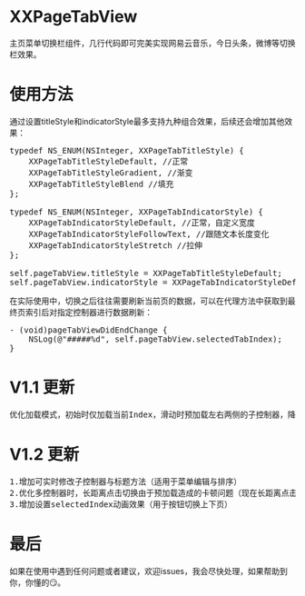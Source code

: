 # XXPageTabView
主页菜单切换栏组件，几行代码即可完美实现网易云音乐，今日头条，微博等切换栏效果。


# 使用方法
通过设置titleStyle和indicatorStyle最多支持九种组合效果，后续还会增加其他效果：
<pre>typedef NS_ENUM(NSInteger, XXPageTabTitleStyle) {
    XXPageTabTitleStyleDefault, //正常
    XXPageTabTitleStyleGradient, //渐变
    XXPageTabTitleStyleBlend //填充
};

typedef NS_ENUM(NSInteger, XXPageTabIndicatorStyle) {
    XXPageTabIndicatorStyleDefault, //正常，自定义宽度
    XXPageTabIndicatorStyleFollowText, //跟随文本长度变化
    XXPageTabIndicatorStyleStretch //拉伸
};

self.pageTabView.titleStyle = XXPageTabTitleStyleDefault;
self.pageTabView.indicatorStyle = XXPageTabIndicatorStyleDefault;
</pre>
在实际使用中，切换之后往往需要刷新当前页的数据，可以在代理方法中获取到最终页索引后对指定控制器进行数据刷新：
<pre>- (void)pageTabViewDidEndChange {
    NSLog(@"#####%d", self.pageTabView.selectedTabIndex);
}
</pre>

# V1.1 更新
<pre>优化加载模式，初始时仅加载当前Index，滑动时预加载左右两侧的子控制器，降低资源消耗和渲染时间。</pre>
 
# V1.2 更新
<pre>
1.增加可实时修改子控制器与标题方法（适用于菜单编辑与排序）
2.优化多控制器时，长距离点击切换由于预加载造成的卡顿问题（现在长距离点击切换时，只会预加载目标子控制器）
3.增加设置selectedIndex动画效果（用于按钮切换上下页）
</pre>

# 最后
如果在使用中遇到任何问题或者建议，欢迎issues，我会尽快处理，如果帮助到你，你懂的😏。
